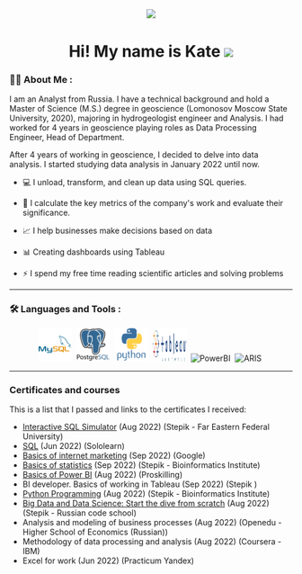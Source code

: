 <div id="header" align="center">
  <img src="https://media.giphy.com/media/VIKOfvqJHcVDrdVivT/giphy.gif" width="100"/>
</div>
<h1> <div id="header" align="center">
  Hi! My name is Kate
  <img src="https://media.giphy.com/media/hvRJCLFzcasrR4ia7z/giphy.gif" width="20px"/>
</h1>
  
### :woman_technologist: About Me :
  I am an Analyst from Russia.
  I have a technical background and hold a Master of Science (M.S.) degree in geoscience (Lomonosov Moscow State University, 2020), majoring in hydrogeologist engineer and Analysis. I had worked for 4 years in geoscience playing roles as Data Processing Engineer, Head of Department.

After 4 years of working in geoscience, I decided to delve into data analysis. I started studying data analysis in January 2022 until now.
  
  - :computer: I unload, transform, and clean up data using SQL queries.

  - :memo: I calculate the key metrics of the company's work and evaluate their significance.
  
  - :chart_with_upwards_trend: I help businesses make decisions based on data
  
  - :bar_chart: Creating dashboards using Tableau

- :zap: I spend my free time reading scientific articles and solving problems

[comment]: < - :mailbox:How to reach me: [![Linkedin Badge](https://img.shields.io/badge/-kakbar-blue?style=flat&logo=Linkedin&logoColor=white)](your-linkedin-url)>
  
---

### :hammer_and_wrench: Languages and Tools :
<div id="header" align="center">
  <img src="https://github.com/devicons/devicon/blob/master/icons/mysql/mysql-original-wordmark.svg" title="MySQL" alt="MySQL" width="60" height="60"/>&nbsp;
  <img src="https://github.com/devicons/devicon/blob/master/icons/postgresql/postgresql-original-wordmark.svg" title="PostgreSQL" alt="PostgreSQL" width="60" height="60"/>&nbsp;
  <img src="https://github.com/devicons/devicon/blob/master/icons/python/python-original-wordmark.svg" title="Python" alt="Python" width="60" height="60"/>&nbsp;
  <img src="https://github.com/logo/Tableau/blob/master/images/logo.svg" title="Tableau" alt="Tableau" width="60" height="60"/>&nbsp;
  <img src="https://github.com/microsoft/PowerBI-Icons/blob/main/SVG/Power-BI.svg" title="PowerBI" alt="PowerBI" width="60" height="60"/>&nbsp;
  <img src="https://optimacons.info/upload/services/services-model-aris.jpg" title="ARIS" alt="ARIS" width="60" height="60"/>&nbsp;
</div>

---
### Certificates and courses
This is a list that I passed and links to the certificates I received:
  - [Interactive SQL Simulator](https://stepik.org/cert/1638703) (Aug 2022) (Stepik - Far Eastern Federal University)
  - [SQL](https://www.sololearn.com/Certificate/CT-9VVPIY2W/png) (Jun 2022) (Sololearn)
  - [Basics of internet marketing](https://learndigital.withgoogle.com/89254718-fa8c-44af-83bc-10c72b5d9366) (Sep 2022) (Google) 
  - [Basics of statistics](https://stepik.org/cert/1682882) (Sep 2022) (Stepik - Bioinformatics Institute)
  - [Basics of Power BI](https://proskilling.ru/pl/262767526) (Aug 2022) (Proskilling)
  - BI developer. Basics of working in Tableau (Sep 2022) (Stepik ) 
  - [Python Programming](https://stepik.org/cert/1632376) (Aug 2022) (Stepik - Bioinformatics Institute)
  - [Big Data and Data Science: Start the dive from scratch](https://stepik.org/cert/1629025) (Aug 2022) (Stepik - Russian code school) 
  - Analysis and modeling of business processes (Aug 2022) (Openedu - Higher School of Economics (Russian))
  - Methodology of data processing and analysis (Aug 2022) (Coursera - IBM)
  - Excel for work (Jun 2022) (Practicum Yandex)
